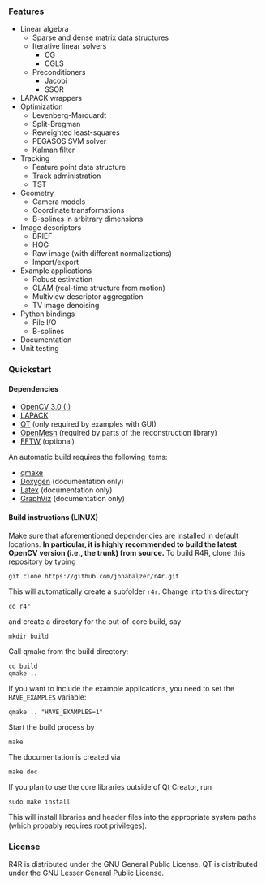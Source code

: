 ### Features

* Linear algebra
    * Sparse and dense matrix data structures
    * Iterative linear solvers
        * CG
        * CGLS
    * Preconditioners
       * Jacobi
       * SSOR
* LAPACK wrappers
* Optimization
    * Levenberg-Marquardt
    * Split-Bregman
    * Reweighted least-squares
    * PEGASOS SVM solver
    * Kalman filter
* Tracking
    * Feature point data structure
    * Track administration
    * TST
* Geometry
    * Camera models
    * Coordinate transformations
    * B-splines in arbitrary dimensions
* Image descriptors
    * BRIEF
    * HOG
    * Raw image (with different normalizations)
    * Import/export
* Example applications
    * Robust estimation
    * CLAM (real-time structure from motion)
    * Multiview descriptor aggregation
    * TV image denoising
* Python bindings
    * File I/O
    * B-splines
* Documentation
* Unit testing

### Quickstart

#### Dependencies

- [OpenCV 3.0 (!)](http://opencv.org/)
- [LAPACK](http://www.netlib.org/lapack/)
- [QT](http://qt-project.org/) (only required by examples with GUI)
- [OpenMesh](www.openmesh.org/‎) (required by parts of the reconstruction library)
- [FFTW](http://www.fftw.org/) (optional)

An automatic build requires the following items:

- [qmake](http://qt-project.org/)
- [Doxygen](http://www.stack.nl/~dimitri/doxygen/) (documentation only)
- [Latex](http://www.tug.org/texlive/) (documentation only)
- [GraphViz](http://www.graphviz.org/) (documentation only)

#### Build instructions (LINUX)

Make sure that aforementioned dependencies are installed in default locations. __In particular, it is highly recommended to build the latest OpenCV version (i.e., the trunk) from source.__ To build R4R, clone this repository by typing
```
git clone https://github.com/jonabalzer/r4r.git
```
This will automatically create a subfolder `r4r`. Change into this directory
```
cd r4r
```
and create a directory for the out-of-core build, say
```
mkdir build
```
Call qmake from the build directory:
```
cd build
qmake ..
```
If you want to include the example applications, you need to set the `HAVE_EXAMPLES` variable:
```
qmake .. "HAVE_EXAMPLES=1"
```
Start the build process by
```
make
```
The documentation is created via
```
make doc
```
If you plan to use the core libraries outside of Qt Creator, run
```
sudo make install
```
This will install libraries and header files into the appropriate system paths (which probably requires root privileges).

### License

R4R is distributed under the GNU General Public License. QT is distributed under 
the GNU Lesser General Public License. 
